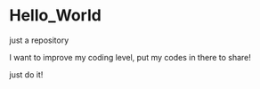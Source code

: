 # Hello_World
just a repository

I want to improve my coding level, put my codes in there to share!

just do it!
